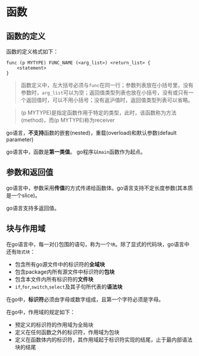 # 函数

## 函数的定义

函数的定义格式如下：
```
func (p MYTYPE) FUNC_NAME (<arg_list>) <return_list> {
	<statement>
}
```

> 函数定义中，左大括号必须与`func`在同一行；参数列表放在小括号里，没有参数时，`arg_list`可以为空；返回值类型列表也放在小括号，没有或只有一个返回值时，可以不用小括号；没有返沪值时，返回值类型列表可以省略。

> (p MYTYPE)是指定函数作用于特定的类型，此时，该函数称为方法(method)，而(p MYTYPE)称为receiver

go语言，**不支持**函数的嵌套(nested)，重载(overload)和默认参数(default parameter)

go语言中，函数是**第一类值**。 go程序以`main`函数作为起点。

## 参数和返回值
go语言中，参数采用**传值**的方式传递给函数体。go语言支持不定长度参数(其本质是一个slice)。

go语言支持多返回值。

## 块与作用域

在go语言中，每一对{}包围的语句，称为一个`块`。除了显式的代码块，go语言中还有`隐式块`：

+ 包含所有go源文件中的标识符的**全域块**
+ 包含package内所有源文件中标识符的**包块**
+ 包含本文件内所有标识符的**文件块**
+ `if`,`for`,`switch`,`select`及其子句所代表的**语法块**

在go中，**标识符**必须由字母或数字组成，且第一个字符必须是字母。

在go中，作用域的规定如下：
+ 预定义的标识符的作用域为全局块
+ 定义在任何函数之外的标识符，作用域为包块
+ 定义在函数体内的标识符，其作用域起于标识符实现的结尾，止于最内部语法块的结尾

